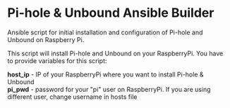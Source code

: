 # Pi-hole & Unbound Ansible Builder

Ansible script for initial installation and configuration of Pi-hole and Unbound on Raspberry Pi. 

This script will install Pi-hole and Unbound on your RaspberryPi. You have to provide variables for this script:

**host_ip** - IP of your RaspberryPi where you want to install Pi-hole & Unbound  
**pi_pwd** - password for your "pi" user on RaspberryPi. If you are using different user, change username in hosts file
